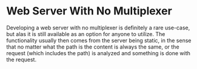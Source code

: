 # Web Server With No Multiplexer

Developing a web server with no multiplexer is definitely a rare use-case, but alas it is still available as an option for anyone to utilize. The functionality usually then comes from the server being static, in the sense that no matter what the path is the content is always the same, or the request (which includes the path) is analyzed and something is done with the request.